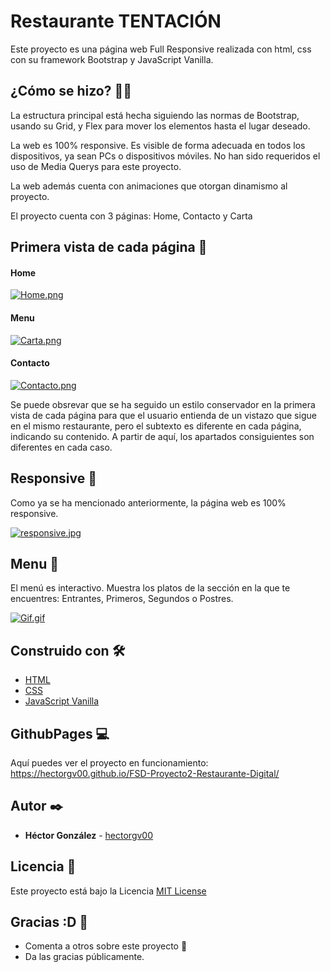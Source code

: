 
# Restaurante TENTACIÓN

Este proyecto es una página web Full Responsive realizada con html, css con su framework Bootstrap y JavaScript Vanilla.

## ¿Cómo se hizo? 👩‍🏭

La estructura principal está hecha siguiendo las normas de Bootstrap, usando su Grid, y Flex para mover los elementos hasta el lugar deseado.

La web es 100% responsive. Es visible de forma adecuada en todos los dispositivos, ya sean PCs o dispositivos móviles. No han sido requeridos el uso de Media Querys para este proyecto.

La web además cuenta con animaciones que otorgan dinamismo al proyecto.

El proyecto cuenta con 3 páginas: Home, Contacto y Carta

## Primera vista de cada página 🥇

#### Home

[![Home.png](https://i.postimg.cc/L8btbGx7/Home.png)](https://postimg.cc/SncYX1F7)

#### Menu

[![Carta.png](https://i.postimg.cc/CLWMrNj7/Carta.png)](https://postimg.cc/GHx1HvgT)

#### Contacto

[![Contacto.png](https://i.postimg.cc/zB0XdYjH/Contacto.png)](https://postimg.cc/8JfS53xT)

Se puede obsrevar que se ha seguido un estilo conservador en la primera vista de cada página para que el usuario entienda de un vistazo que sigue en el mismo restaurante, pero el subtexto es diferente en cada página, indicando su contenido. A partir de aquí, los apartados consiguientes son diferentes en cada caso.

## Responsive 📑

Como ya se ha mencionado anteriormente, la página web es 100% responsive. 

[![responsive.jpg](https://i.postimg.cc/7Y87BVhN/responsive.jpg)](https://postimg.cc/6TcyqCd7)

## Menu 🍔

El menú es interactivo. Muestra los platos de la sección en la que te encuentres: Entrantes, Primeros, Segundos o Postres.

[![Gif.gif](https://i.postimg.cc/SxMmgwTZ/Gif.gif)](https://postimg.cc/21Cp6Xfv)

## Construido con 🛠️


* [HTML](https://developer.mozilla.org/es/docs/Web/HTML) 
* [CSS](https://developer.mozilla.org/es/docs/Web/CSS) 
* [JavaScript Vanilla](https://developer.mozilla.org/es/docs/Web/JavaScript) 

## GithubPages 💻

Aquí puedes ver el proyecto en funcionamiento: https://hectorgv00.github.io/FSD-Proyecto2-Restaurante-Digital/

## Autor ✒️


* **Héctor González** - [hectorgv00](https://github.com/hectorgv00)

## Licencia 📄

Este proyecto está bajo la Licencia [MIT License](https://github.com/hectorgv00/FSD-Proyecto2-Restaurante-Digital/blob/master/LICENSE)

## Gracias :D 🎁

* Comenta a otros sobre este proyecto 📢
* Da las gracias públicamente.